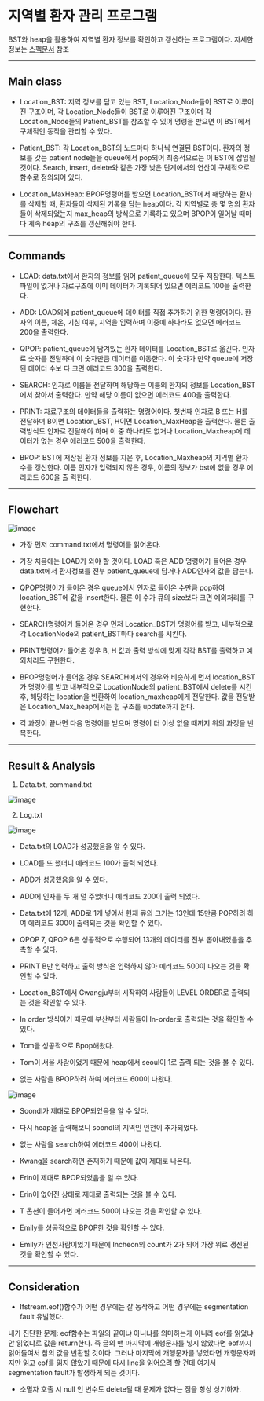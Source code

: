 # 지역별 환자 관리 프로그램

BST와 heap을 활용하여 지역별 환자 정보를 확인하고 갱신하는 프로그램이다.
자세한 정보는 [스펙문서](Project_Spec_document.pdf) 참조

---

## Main class

* Location_BST: 지역 정보를 담고 있는 BST, Location_Node들이 BST로 이루어진 구조이며, 각 Location_Node들이 BST로 이루어진 구조이며 각 Location_Node들의 Patient_BST를 참조할 수 있어 명령을 받으면 이 BST에서 구체적인 동작을 관리할 수 있다.

* Patient_BST: 각 Location_BST의 노드마다 하나씩 연결된 BST이다. 환자의 정보를 갖는 patient node들을 queue에서 pop되어 최종적으로는 이 BST에 삽입될 것이다. Search,
insert, delete와 같은 가장 낮은 단계에서의 연산이 구체적으로 함수로 정의되어 있다.

* Location_MaxHeap: BPOP명령어를 받으면 Location_BST에서 해당하는 환자를 삭제할 때, 환자들이 삭제된 기록을 담는 heap이다. 각 지역별로 총 몇 명의 환자들이 삭제되었는지
max_heap의 방식으로 기록하고 있으며 BPOP이 일어날 때마다 계속 heap의 구조를 갱신해줘야 한다.




---

## Commands

* LOAD: data.txt에서 환자의 정보를 읽어 patient_queue에 모두 저장한다. 텍스트 파일이 없거나 자료구조에 이미 데이터가 기록되어 있으면 에러코드 100을 출력한다.

* ADD: LOAD외에 patient_queue에 데이터를 직접 추가하기 위한 명령어이다. 환자의 이름, 체온, 기침 여부, 지역을 입력하며 이중에 하나라도 없으면 에러코드 200을 출력한다.

* QPOP: patient_queue에 담겨있는 환자 데이터를 Location_BST로 옮긴다. 인자로 숫자를 전달하며 이 숫자만큼 데이터를 이동한다. 이 숫자가 만약 queue에 저장된 데이터 수보
다 크면 에러코드 300을 출력한다.

* SEARCH: 인자로 이름을 전달하며 해당하는 이름의 환자의 정보를 Location_BST에서 찾아서 출력한다. 만약 해당 이름이 없으면 에러코드 400을 출력한다.

* PRINT: 자료구조의 데이터들을 출력하는 명령어이다. 첫번째 인자로 B 또는 H를 전달하며 B이면 Location_BST, H이면 Location_MaxHeap을 출력한다. 물론 출력방식도 인자로
전달해야 하며 이 중 하나라도 없거나 Location_Maxheap에 데이터가 없는 경우 에러코드 500을 출력한다.

* BPOP: BST에 저장된 환자 정보를 지운 후, Location_Maxheap의 지역별 환자 수를 갱신한다. 이름 인자가 입력되지 않은 경우, 이름의 정보가 bst에 없을 경우 에러코드 600을 출
력한다.





---

## Flowchart

![image](https://user-images.githubusercontent.com/67624104/118355397-be7f1780-b5aa-11eb-9279-04a6e3391650.png)


* 가장 먼저 command.txt에서 명령어를 읽어온다.

* 가장 처음에는 LOAD가 와야 할 것이다. LOAD 혹은 ADD 명령어가 들어온 경우 data.txt에서 환자정보를 전부 patient_queue에 담거나 ADD인자의 값을 담는다.

* QPOP명령어가 들어온 경우 queue에서 인자로 들어온 수만큼 pop하여 location_BST에 값을 insert한다. 물론 이 수가 큐의 size보다 크면 예외처리를 구현한다.
 
* SEARCH명령어가 들어온 경우 먼저 Location_BST가 명령어를 받고, 내부적으로 각 LocationNode의 patient_BST마다 search를 시킨다.
 
* PRINT명령어가 들어온 경우 B, H 값과 출력 방식에 맞게 각각 BST를 출력하고 예외처리도 구현한다.
 
* BPOP명령어가 들어온 경우 SEARCH에서의 경우와 비슷하게 먼저 location_BST가 명령어를 받고 내부적으로 LocationNode의 patient_BST에서 delete를 시킨 후, 해당하는
location을 반환하여 location_maxheap에게 전달한다. 값을 전달받은 Location_Max_heap에서는 힙 구조를 update까지 한다.

* 각 과정이 끝나면 다음 명령어를 받으며 명령이 더 이상 없을 때까지 위의 과정을 반복한다.




---

## Result & Analysis

1. Data.txt, command.txt

![image](https://user-images.githubusercontent.com/67624104/118355497-4402c780-b5ab-11eb-8705-b7c466ebfcb1.png)


2. Log.txt

![image](https://user-images.githubusercontent.com/67624104/118355509-50872000-b5ab-11eb-905a-4c822682bf4d.png)

- Data.txt의 LOAD가 성공했음을 알 수 있다.

- LOAD를 또 했더니 에러코드 100가 출력 되었다.

- ADD가 성공했음을 알 수 있다.

- ADD에 인자를 두 개 덜 주었더니 에러코드 200이 출력 되었다.

- Data.txt에 12개, ADD로 1개 넣어서 현재 큐의 크기는 13인데 15만큼 POP하려 하여 에러코드 300이 출력되는 것을 확인할 수 있다.

- QPOP 7, QPOP 6은 성공적으로 수행되어 13개의 데이터를 전부 뽑아내었음을 추측할 수 있다.

- PRINT B만 입력하고 출력 방식은 입력하지 않아 에러코드 500이 나오는 것을 확인할 수 있다.

- Location_BST에서 Gwangju부터 시작하여 사람들이 LEVEL ORDER로 출력되는 것을 확인할 수 있다.

- In order 방식이기 때문에 부산부터 사람들이 In-order로 출력되는 것을 확인할 수 있다.

- Tom을 성공적으로 Bpop해왔다.

- Tom이 서울 사람이었기 때문에 heap에서 seoul이 1로 출력 되는 것을 볼 수 있다.

- 없는 사람을 BPOP하려 하여 에러코드 600이 나왔다.


![image](https://user-images.githubusercontent.com/67624104/118355547-7f9d9180-b5ab-11eb-81cf-79fa6061c93f.png)


- Soondl가 제대로 BPOP되었음을 알 수 있다.

- 다시 heap을 출력해보니 soondl의 지역인 인천이 추가되었다.

- 없는 사람을 search하여 에러코드 400이 나왔다.

- Kwang을 search하면 존재하기 때문에 값이 제대로 나온다.

- Erin이 제대로 BPOP되었음을 알 수 있다.

- Erin이 없어진 상태로 제대로 출력되는 것을 볼 수 있다.

- T 옵션이 들어가면 에러코드 500이 나오는 것을 확인할 수 있다.
 
- Emily를 성공적으로 BPOP한 것을 확인할 수 있다.

- Emily가 인천사람이었기 때문에 Incheon의 count가 2가 되어 가장 위로 갱신된 것을 확인할 수 있다.





---

## Consideration

* Ifstream.eof()함수가 어떤 경우에는 잘 동작하고 어떤 경우에는 segmentation fault 유발했다.

내가 진단한 문제: eof함수는 파일의 끝이냐 아니냐를 의미하는게 아니라 eof를 읽었냐 안 읽었냐로 값을 return한다. 즉 글의 맨 마지막에 개행문자를 넣지 않았다면 eof까지 읽어들여서 참의 값을 반환할 것이다. 그러나 마지막에 개행문자를 넣었다면 개행문자까지만 읽고 eof를 읽지 않았기 때문에 다시 line을 읽어오려 할 건데 여기서 segmentation fault가 발생하게 되는 것이다.
 
 * 소멸자 호출 시 null 인 변수도 delete될 때 문제가 없다는 점을 항상 상기하자.
